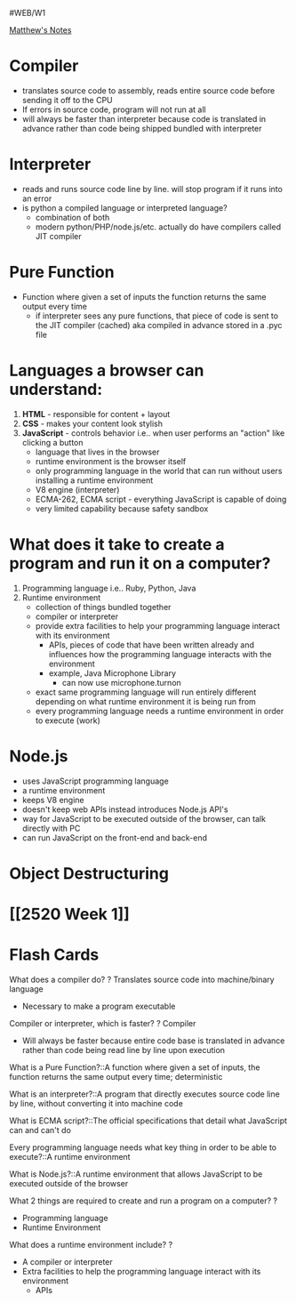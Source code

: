 #WEB/W1

[Matthew's Notes](https://docs.google.com/document/d/1JYqZjQik9nlr-2aGGN8kjb1KHhAZ-y7ST4R7-gjAF0A/edit)
# **Compiler** 

- translates source code to assembly, reads entire source code before sending it off to the CPU
- If errors in source code, program will not run at all
- will always be faster than interpreter because code is translated in advance rather than code being shipped bundled with interpreter

# **Interpreter** 

- reads and runs source code line by line. will stop program if it runs into an error
- is python a compiled language or interpreted language?
	- combination of both
	- modern python/PHP/node.js/etc. actually do have compilers called JIT compiler
# **Pure Function** 

- Function where given a set of inputs the function returns the same output every time
	- if interpreter sees any pure functions, that piece of code is sent to the JIT compiler (cached) aka compiled in advance stored in a .pyc file

# **Languages a browser can understand:**

1. **HTML** - responsible for content + layout
2. **CSS** - makes your content look stylish
3. **JavaScript** - controls behavior i.e.. when user performs an "action" like clicking a button
	- language that lives in the browser
	- runtime environment is the browser itself
	- only programming language in the world that can run without users installing a runtime environment
	- V8 engine (interpreter)
	- ECMA-262, ECMA script - everything JavaScript is capable of doing
	- very limited capability because safety sandbox

# **What does it take to create a program and run it on a computer?**

1. Programming language i.e.. Ruby, Python, Java
2. Runtime environment
	- collection of things bundled together
	- compiler or interpreter
	- provide extra facilities to help your programming language interact with its environment
		- APIs, pieces of code that have been written already and influences how the programming language interacts with the environment
		- example, Java Microphone Library
			- can now use microphone.turnon
	- exact same programming language will run entirely different depending on what runtime environment it is being run from
	- every programming language needs a runtime environment in order to execute (work)

# **Node.js**

- uses JavaScript programming language
- a runtime environment
- keeps V8 engine
- doesn't keep web APIs instead introduces Node.js API's
- way for JavaScript to be executed outside of the browser, can talk directly with PC
- can run JavaScript on the front-end and back-end

# **Object Destructuring**


# [[2520 Week 1]]



# Flash Cards

What does a compiler do?
?
Translates source code into machine/binary language
- Necessary to make a program executable
<!--SR:!2024-09-22,2,230-->

Compiler or interpreter, which is faster?
?
Compiler
- Will always be faster because entire code base is translated in advance rather than code being read line by line upon execution
<!--SR:!2024-09-21,4,270-->

What is a Pure Function?::A function where given a set of inputs, the function returns the same output every time; deterministic
<!--SR:!2024-09-20,3,250-->

What is an interpreter?::A program that directly executes source code line by line, without converting it into machine code
<!--SR:!2024-09-18,1,230-->

What is ECMA script?::The official specifications that detail what JavaScript can and can't do
<!--SR:!2024-09-21,4,270-->

Every programming language needs what key thing in order to be able to execute?::A runtime environment
<!--SR:!2024-09-21,4,270-->

What is Node.js?::A runtime environment that allows JavaScript to be executed outside of the browser
<!--SR:!2024-09-21,4,270-->

What 2 things are required to create and run a program on a computer?
?
- Programming language
- Runtime Environment
<!--SR:!2024-09-21,4,270-->

What does a runtime environment include?
?
- A compiler or interpreter
- Extra facilities to help the programming language interact with its environment
	- APIs
<!--SR:!2024-09-20,3,250-->